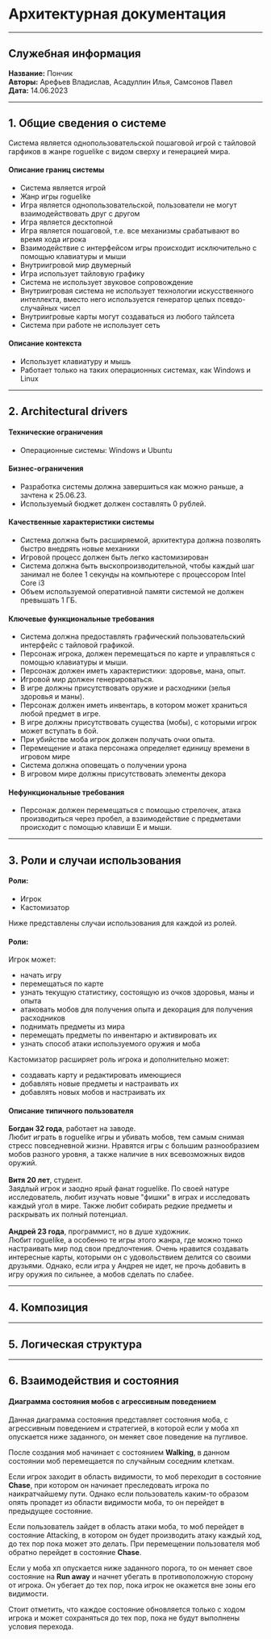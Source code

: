 # Архитектурная документация
***
## Служебная информация

**Название:** Пончик\
**Авторы:** Арефьев Владислав, Асадуллин Илья, Самсонов Павел\
**Дата:** 14.06.2023

***

## 1. Общие сведения о системе
Система является однопользовательской пошаговой игрой с тайловой гарфиков в жанре roguelike с видом сверху и генерацией мира.

#### Описание границ системы
+ Система является игрой
+ Жанр игры roguelike
+ Игра является однопользовательской, пользователи не могут взаимодействовать друг с другом
+ Игра является десктопной
+ Игра является пошаговой, т.е. все механизмы срабатывают во время хода игрока
+ Взаимодействие с интерфейсом игры происходит исключительно с помощью клавиатуры и мыши
+ Внутриигровой мир двумерный
+ Игра использует тайловую графику
+ Система не использует звуковое сопровождение
+ Внутриигровая система не использует технологии искусственного интеллекта, 
вместо него используется генератор целых псевдо-случайных чисел
+ Внутриигровые карты могут создаваться из любого тайлсета
+ Система при работе не использует сеть

#### Описание контекста
+ Использует клавиатуру и мышь
+ Работает только на таких операционных системах, как Windows и Linux

***
## 2. Architectural drivers

#### Технические ограничения
+ Операционные системы: Windows и Ubuntu
#### Бизнес-ограничения
+ Разработка системы должна завершиться как можно раньше, а зачтена к 25.06.23.
+ Используемый бюджет должен составлять 0 рублей.  

#### Качественные характеристики системы
+ Система должна быть расширяемой, архитектура должна позволять быстро внедрять новые механики
+ Игровой процесс должен быть легко кастомизирован
+ Система должна быть выскопроизводительной, чтобы каждый шаг занимал не более 1 секунды 
на компьютере с процессором Intel Core i3
+ Объем используемой оперативной памяти системой не должен превышать 1 ГБ.

#### Ключевые функциональные требования
+ Система должна предоставлять графический пользовательский интерфейс с тайловой графикой.
+ Персонаж игрока, должен перемещаться по карте и управляться с помощью клавиатуры и мыши.
+ Персонаж должен иметь характеристики: здоровье, мана, опыт.
+ Игровой мир должен генерироваться.
+ В игре должны присутствовать оружие и расходники (зелья здоровья и маны).
+ Персонаж должен иметь инвентарь, в котором может храниться любой предмет в игре.
+ В игре должны присутствовать существа (мобы), с которыми игрок может вступать в бой.
+ При убийстве моба игрок должен получать очки опыта.
+ Перемещение и атака персонажа определяет единицу времени в игровом мире
+ Система должна оповещать о получении урона
+ В игровом мире должны присутствовать элементы декора

#### Нефункциональные требования
+ Персонаж должен перемещаться с помощью стрелочек, атака производиться через пробел, а взаимодействие с предметами 
происходит с помощью клавиши E и мыши.

***
## 3. Роли и случаи использования
#### Роли:
+ Игрок
+ Кастомизатор 

Ниже представлены случаи использования для каждой из ролей.
#### Роли:
Игрок может: 
- начать игру
- перемещаться по карте
- узнать текущую статистику, состоящую из очков здоровья, маны и опыта
- атаковать мобов для получения опыта и декорация для получения расходников
- поднимать предметы из мира
- перемещать предметы по инвентарю и активировать их
- узнать способ атаки используемого оружия и моба

Кастомизатор расширяет роль игрока и дополнительно может:
- создавать карту и редактировать имеющиеся
- добавлять новые предметы и настраивать их
- добавлять новых мобов и настраивать их 

#### Описание типичного пользователя
__Богдан 32 года__, работает на заводе. \
Любит играть в roguelike игры и убивать мобов, 
тем самым снимая стресс повседневной жизни. 
Нравятся игры с большим разнообразием мобов разного уровня, а также наличие в них всевозможных видов оружий. \
\
__Витя 20 лет__, студент. \
Заядлый игрок и заодно ярый фанат roguelike. 
По своей натуре исследователь, любит изучать новые "фишки" в играх и исследовать каждый угол в мире.
Также любит собирать редкие предметы и раскрывать их полный потенциал. \
\
__Андрей 23 года__, программист, но в душе художник. \
Любит roguelike, а особенно те игры этого жанра, где можно тонко настраивать мир под свои предпочтения.
Очень нравится создавать интересные карты, которыми он с удовольствием делится со своими друзьями.
Однако, если игра у Андрея не идет, не прочь добавить в игру оружия по сильнее, а мобов сделать по слабее.

***
## 4. Композиция
***
## 5. Логическая структура
***
## 6. Взаимодействия и состояния

#### Диаграмма состояния мобов с агрессивным поведением
Данная диаграмма состояния представляет состояния моба, с агрессивным поведением и стратегией, 
в которой если у моба хп опускается ниже заданного, он меняет свое поведение на пугливое. 

После создания моб начинает с состоянием __Walking__, в данном состоянии моб перемещается по случайным соседним клеткам. 

Если игрок заходит в область видимости, то моб переходит в состояние __Chase__, при котором он начинает преследовать игрока
по наикратчайшему пути. Однако если пользователь каким-то образом опять пропадет из области видимости моба, 
то он перейдет в предыдущее состояние. 

Если пользователь зайдет в область атаки моба, то моб перейдет в состояние Attacking, в котором он будет производить атаку
каждый ход, до тех пор пока может это делать. При перемещении пользователя моб обратно перейдет в состояние __Chase__. 

Если у моба хп опускается ниже заданного порога, то он меняет свое состояние на __Run away__ и начнет убегать в 
противоположную сторону от игрока. Он убегает до тех пор, пока игрок не окажется вне зоны его видимости.

Стоит отметить, что каждое состояние обновляется только с ходом игрока и может сохраняться до тех пор, 
пока не будут выполнены условия перехода.
